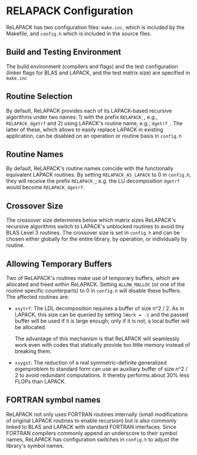 RELAPACK Configuration
======================
ReLAPACK has two configuration files: `make.inc`, which is included by the
Makefile, and `config.h` which is included in the source files.

Build and Testing Environment
-----------------------------
The build environment (compilers and flags) and the test configuration (linker
flags for BLAS and LAPACK, and the test matrix size) are specified in `make.inc`

Routine Selection
-----------------
By default, ReLAPACK provides each of its LAPACK-based recursive algorithms
under two names: 1) with the prefix `RELAPACK_`, e.g., `RELAPACK_dgetrf` and 2)
using LAPACK's routine name, e.g., `dgetrf_`.  The latter of these, which allows
to easily replace LAPACK in existing application, can be disabled on an
operation or routine basis in `config.h`

## Routine Names
By default, ReLAPACK's routine names coincide with the functionally equivalent
LAPACK routines. By setting `RELAPACK_AS_LAPACK` to 0 in `config.h`, they will
receive the prefix `RELAPACK_`; e.g. the LU decomposition `dgetrf` would become
`RELAPACK_dgetrf`.

Crossover Size
--------------
The crossover size determines below which matrix sizes ReLAPACK's recursive
algorithms switch to LAPACK's unblocked routines to avoid tiny BLAS Level 3
routines.  The crossover size is set in `config.h` and can be chosen either
globally for the entire library, by operation, or individually by routine.

Allowing Temporary Buffers
--------------------------
Two of ReLAPACK's routines make use of temporary buffers, which are allocated
and freed within ReLAPACK.  Setting `ALLOW_MALLOC` (or one of the routine
specific counterparts) to 0 in `config.h` will disable these buffers.  The
affected routines are:

 * `xsytrf`: The LDL decomposition requires a buffer of size n^2 / 2.  As in
   LAPACK, this size can be queried by setting `lWork = -1` and the passed
   buffer will be used if it is large enough; only if it is not, a local buffer
   will be allocated.  
   
   The advantage of this mechanism is that ReLAPACK will seamlessly work even
   with codes that statically provide too little memory instead of breaking
   them.

 * `xsygst`: The reduction of a real symmetric-definite generalized eigenproblem
   to standard form can use an auxiliary buffer of size n^2 / 2 to avoid
   redundant computations.  It thereby performs about 30% less FLOPs than
   LAPACK.

FORTRAN symbol names
--------------------
ReLAPACK not only uses FORTRAN routines internally (small modifications of
original LAPACK routines to enable recursion) but is also commonly linked to
BLAS and LAPACK with standard FORTRAN interfaces.  Since FORTRAN compilers
commonly append an underscore to their symbol names, ReLAPACK has configuration
switches in `config.h` to adjust the library's symbol names.
